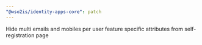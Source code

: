 ```yaml
---
"@wso2is/identity-apps-core": patch
---
```


Hide multi emails and mobiles per user feature specific attributes from self-registration page
